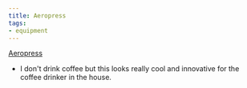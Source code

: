 ```yaml
---
title: Aeropress
tags:
- equipment
---
```

[Aeropress](https://www.amazon.com/dp/B0047BIWSK/ref=nosim?tag=ffwf0f-20)
- I don't drink coffee but this looks really cool and innovative for the coffee drinker in the house.
